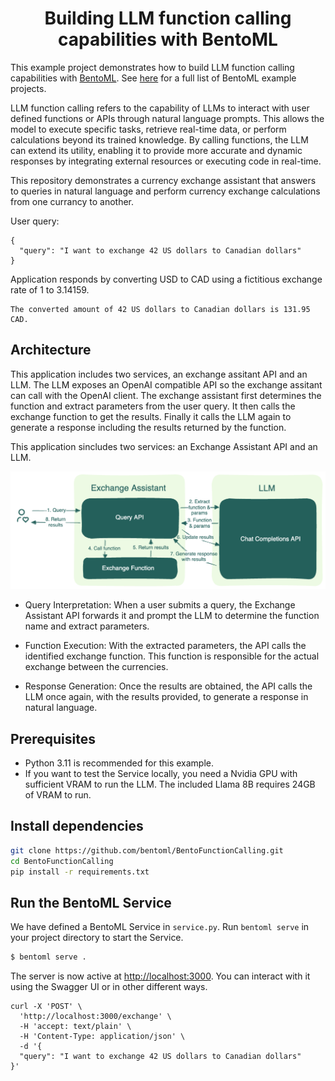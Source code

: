<div align="center">
    <h1 align="center">Building LLM function calling capabilities with BentoML</h1>
</div>

This example project demonstrates how to build LLM function calling capabilities with [BentoML](https://github.com/bentoml/BentoML). See [here](https://github.com/bentoml/BentoML/tree/main/examples) for a full list of BentoML example projects.

LLM function calling refers to the capability of LLMs to interact with user defined functions or APIs through natural language prompts. This allows the model to execute specific tasks, retrieve real-time data, or perform calculations beyond its trained knowledge. By calling functions, the LLM can extend its utility, enabling it to provide more accurate and dynamic responses by integrating external resources or executing code in real-time.

This repository demonstrates a currency exchange assistant that answers to queries in natural language and perform currency exchange calculations from one currancy to another.

User query:

```
{
  "query": "I want to exchange 42 US dollars to Canadian dollars"
}
```

Application responds by converting USD to CAD using a fictitious exchange rate of 1 to 3.14159.
```
The converted amount of 42 US dollars to Canadian dollars is 131.95 CAD.
```

## Architecture

This application includes two services, an exchange assitant API and an LLM. The LLM exposes an OpenAI compatible API so the exchange assitant can call with the OpenAI client. The exchange assistant first determines the function and extract parameters from the user query. It then calls the exchange function to get the results. Finally it calls the LLM again to generate a response including the results returned by the function.

This application sincludes two services: an Exchange Assistant API and an LLM.

![bentofunctioncalling](./function-calling-diagram.png)

- Query Interpretation: When a user submits a query, the Exchange Assistant API forwards it and prompt the LLM to determine the function name and extract parameters.

- Function Execution: With the extracted parameters, the API calls the identified exchange function. This function is responsible for the actual exchange between the currencies.

- Response Generation: Once the results are obtained, the API calls the LLM once again, with the results provided, to generate a response in natural language.

## Prerequisites

- Python 3.11 is recommended for this example.
- If you want to test the Service locally, you need a Nvidia GPU with sufficient VRAM to run the LLM. The included Llama 8B requires 24GB of VRAM to run.

## Install dependencies

```bash
git clone https://github.com/bentoml/BentoFunctionCalling.git
cd BentoFunctionCalling
pip install -r requirements.txt
```

## Run the BentoML Service

We have defined a BentoML Service in `service.py`. Run `bentoml serve` in your project directory to start the Service.

```bash
$ bentoml serve .
```

The server is now active at [http://localhost:3000](http://localhost:3000/). You can interact with it using the Swagger UI or in other different ways.


```
curl -X 'POST' \
  'http://localhost:3000/exchange' \
  -H 'accept: text/plain' \
  -H 'Content-Type: application/json' \
  -d '{
  "query": "I want to exchange 42 US dollars to Canadian dollars"
}'
```
